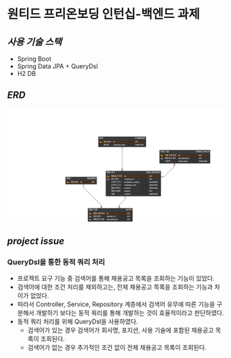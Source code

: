 # 원티드 프리온보딩 인턴십-백엔드 과제

## *사용 기술 스택*
- Spring Boot
- Spring Data JPA + QueryDsl
- H2 DB

## *ERD*
![project ERD](img/wanted-pre-onboarding-backend-internship.png)

## *project issue*
### QueryDsl을 통한 동적 쿼리 처리
- 프로젝트 요구 기능 중 검색어를 통해 채용공고 목록을 조회하는 기능이 있었다.
- 검색어에 대한 조건 처리를 제외하고는, 전체 채용공고 목록을 조회하는 기능과 차이가 없었다.
- 따라서 Controller, Service, Repository 계층에서 검색어 유무에 따른 기능을 구분해서 개발하기 보다는 동적 쿼리를 통해 개발하는 것이 효율적이라고 판단하였다.
- 동적 쿼리 처리를 위해 QueryDsl을 사용하였다.
  - 검색어가 있는 경우 검색어가 회사명, 포지션, 사용 기술에 포함된 채용공고 목록이 조회된다.
  - 검색어가 없는 경우 추가적인 조건 없이 전체 채용공고 목록이 조회된다.